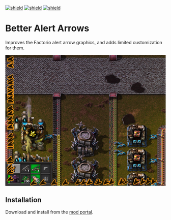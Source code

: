 [![shield](https://img.shields.io/badge/Ko--fi-Donate%20-hotpink?logo=kofi&logoColor=white)](https://ko-fi.com/raiguard)
[![shield](https://img.shields.io/badge/Crowdin-Translate-brightgreen)](https://crowdin.com/project/raiguards-factorio-mods)
[![shield](https://img.shields.io/badge/dynamic/json?color=orange&label=Factorio&query=downloads_count&suffix=%20downloads&url=https%3A%2F%2Fmods.factorio.com%2Fapi%2Fmods%2FBetterAlertArrows)](https://mods.factorio.com/mod/BetterAlertArrows)

# Better Alert Arrows

Improves the Factorio alert arrow graphics, and adds limited customization for them.

![](screenshots/preview.png)

## Installation

Download and install from the [mod portal](https://mods.factorio.com/mod/BetterAlertArrows).

